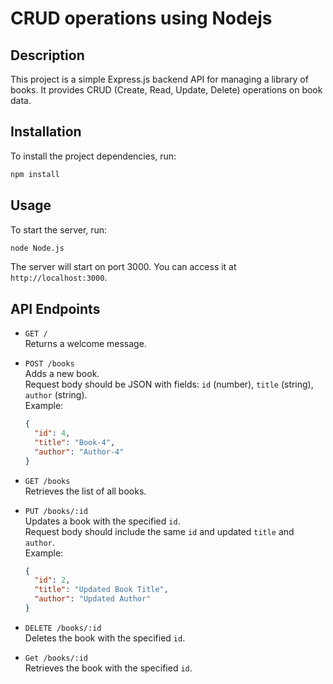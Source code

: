 # CRUD operations using Nodejs

## Description
This project is a simple Express.js backend API for managing a library of books. It provides CRUD (Create, Read, Update, Delete) operations on book data.

## Installation
To install the project dependencies, run:

```bash
npm install
```

## Usage
To start the server, run:

```bash
node Node.js
```

The server will start on port 3000. You can access it at `http://localhost:3000`.

## API Endpoints

- `GET /`  
  Returns a welcome message.

- `POST /books`  
  Adds a new book.  
  Request body should be JSON with fields: `id` (number), `title` (string), `author` (string).  
  Example:  
  ```json
  {
    "id": 4,
    "title": "Book-4",
    "author": "Author-4"
  }
  ```

- `GET /books`  
  Retrieves the list of all books.

- `PUT /books/:id`  
  Updates a book with the specified `id`.  
  Request body should include the same `id` and updated `title` and `author`.  
  Example:  
  ```json
  {
    "id": 2,
    "title": "Updated Book Title",
    "author": "Updated Author"
  }
  ```

- `DELETE /books/:id`  
  Deletes the book with the specified `id`.

- `Get /books/:id`  
  Retrieves the book with the specified `id`.
